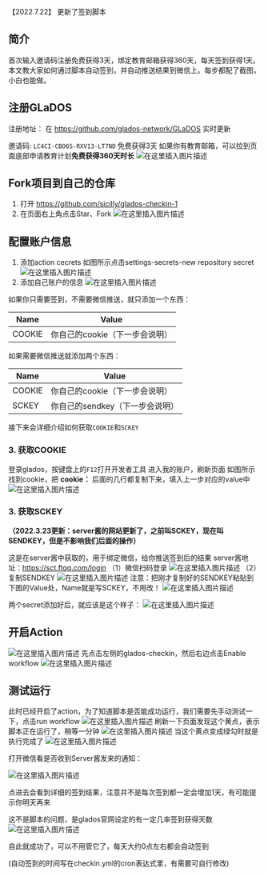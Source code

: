 【2022.7.22】 更新了签到脚本

## 简介

首次输入邀请码注册免费获得3天，绑定教育邮箱获得360天，每天签到获得1天。本文教大家如何通过脚本自动签到，并自动推送结果到微信上。每步都配了截图，小白也能做。

## 注册GLaDOS

注册地址：
在 https://github.com/glados-network/GLaDOS 实时更新

邀请码:
`LC4CI-CBO6S-RXV13-LT7ND`
免费获得3天
如果你有教育邮箱，可以拉到页面底部申请教育计划**免费获得360天时长**
![在这里插入图片描述](https://picture-1308610694.cos.ap-nanjing.myqcloud.com/202207221453536.png)

## Fork项目到自己的仓库

1. 打开 https://github.com/sicilly/glados-checkin-1
2. 在页面右上角点击Star、Fork
   ![在这里插入图片描述](https://picture-1308610694.cos.ap-nanjing.myqcloud.com/202207221453495.png)

## 配置账户信息

1. 添加action cecrets
   如图所示点击settings-secrets-new repository secret
   ![在这里插入图片描述](https://picture-1308610694.cos.ap-nanjing.myqcloud.com/202207221453647.png)
2. 添加自己账户的信息
   ![在这里插入图片描述](https://picture-1308610694.cos.ap-nanjing.myqcloud.com/202207221453518.png)

如果你只需要签到，不需要微信推送，就只添加一个东西：

| Name   | Value                          |
| ------ | ------------------------------ |
| COOKIE | 你自己的cookie（下一步会说明） |

如果需要微信推送就添加两个东西：

| Name   | Value                           |
| ------ | ------------------------------- |
| COOKIE | 你自己的cookie（下一步会说明）  |
| SCKEY  | 你自己的sendkey（下一步会说明） |

接下来会详细介绍如何获取`COOKIE`和`SCKEY`

### 3. 获取COOKIE

登录glados，按键盘上的`F12`打开开发者工具
进入我的账户，刷新页面
如图所示找到cookie，把 **cookie：** 后面的几行都复制下来，填入上一步对应的value中
![在这里插入图片描述](https://picture-1308610694.cos.ap-nanjing.myqcloud.com/202207221453757.png)

### 3. 获取SCKEY

**（2022.3.23更新：server酱的网站更新了，之前叫SCKEY，现在叫SENDKEY，但是不影响我们后面的操作）**

这是在server酱中获取的，用于绑定微信，给你推送签到后的结果
server酱地址：https://sct.ftqq.com/login
（1）微信扫码登录
![在这里插入图片描述](https://picture-1308610694.cos.ap-nanjing.myqcloud.com/202207221453663.png)
（2）复制SENDKEY
![在这里插入图片描述](https://picture-1308610694.cos.ap-nanjing.myqcloud.com/202207221453170.png)
注意：把刚才复制好的SENDKEY粘贴到下图的Value处，Name就是写SCKEY，不用改！
![在这里插入图片描述](https://picture-1308610694.cos.ap-nanjing.myqcloud.com/202207221453230.png)

两个secret添加好后，就应该是这个样子：
![在这里插入图片描述](https://picture-1308610694.cos.ap-nanjing.myqcloud.com/202207221453368.png)

## 开启Action

![在这里插入图片描述](https://picture-1308610694.cos.ap-nanjing.myqcloud.com/202207221453293.png)
先点击左侧的glados-checkin，然后右边点击Enable workflow
![在这里插入图片描述](https://picture-1308610694.cos.ap-nanjing.myqcloud.com/202207221453331.png)

## 测试运行

此时已经开启了action，为了知道脚本是否能成功运行，我们需要先手动测试一下，点击run workflow
![在这里插入图片描述](https://picture-1308610694.cos.ap-nanjing.myqcloud.com/202207221453339.png)
刷新一下页面发现这个黄点，表示脚本正在运行了，稍等一分钟
![在这里插入图片描述](https://picture-1308610694.cos.ap-nanjing.myqcloud.com/202207221453568.png)
当这个黄点变成绿勾时就是执行完成了
![在这里插入图片描述](https://picture-1308610694.cos.ap-nanjing.myqcloud.com/202207221453814.png)

打开微信看是否收到Server酱发来的通知：

![在这里插入图片描述](https://picture-1308610694.cos.ap-nanjing.myqcloud.com/202207221453852.png)

点进去会看到详细的签到结果，注意并不是每次签到都一定会增加1天，有可能提示你明天再来

这不是脚本的问题，是glados官网设定的有一定几率签到获得天数
![在这里插入图片描述](https://picture-1308610694.cos.ap-nanjing.myqcloud.com/202207221453890.png)

自此就成功了，可以不用管它了，每天大约0点左右都会自动签到

(自动签到的时间写在checkin.yml的cron表达式里，有需要可自行修改)

